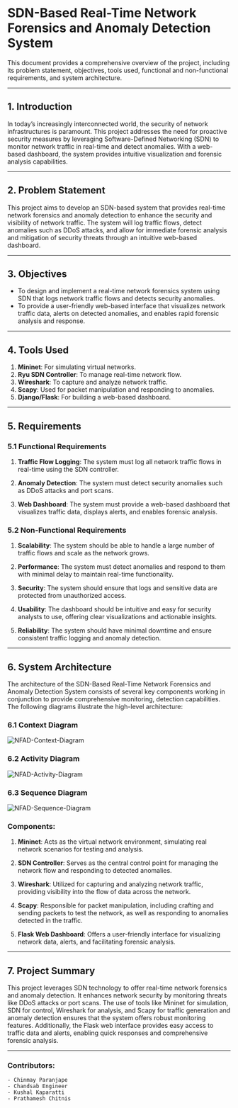 # SDN-Based Real-Time Network Forensics and Anomaly Detection System

This document provides a comprehensive overview of the project, including its problem statement, objectives, tools used, functional and non-functional requirements, and system architecture.

---

## 1. Introduction

In today’s increasingly interconnected world, the security of network infrastructures is paramount. This project addresses the need for proactive security measures by leveraging Software-Defined Networking (SDN) to monitor network traffic in real-time and detect anomalies. With a web-based dashboard, the system provides intuitive visualization and forensic analysis capabilities.

---

## 2. Problem Statement

This project aims to develop an SDN-based system that provides real-time network forensics and anomaly detection to enhance the security and visibility of network traffic. The system will log traffic flows, detect anomalies such as DDoS attacks, and allow for immediate forensic analysis and mitigation of security threats through an intuitive web-based dashboard.

---

## 3. Objectives

- To design and implement a real-time network forensics system using SDN that logs network traffic flows and detects security anomalies.
- To provide a user-friendly web-based interface that visualizes network traffic data, alerts on detected anomalies, and enables rapid forensic analysis and response.

---

## 4. Tools Used

1. **Mininet**: For simulating virtual networks.
2. **Ryu SDN Controller**: To manage real-time network flow.
3. **Wireshark**: To capture and analyze network traffic.
4. **Scapy**: Used for packet manipulation and responding to anomalies.
5. **Django/Flask**: For building a web-based dashboard.

---

## 5. Requirements

### 5.1 Functional Requirements

1. **Traffic Flow Logging**: The system must log all network traffic flows in real-time using the SDN controller.
   
2. **Anomaly Detection**: The system must detect security anomalies such as DDoS attacks and port scans.

3. **Web Dashboard**: The system must provide a web-based dashboard that visualizes traffic data, displays alerts, and enables forensic analysis.

### 5.2 Non-Functional Requirements

1. **Scalability**: The system should be able to handle a large number of traffic flows and scale as the network grows.

2. **Performance**: The system must detect anomalies and respond to them with minimal delay to maintain real-time functionality.

3. **Security**: The system should ensure that logs and sensitive data are protected from unauthorized access.

4. **Usability**: The dashboard should be intuitive and easy for security analysts to use, offering clear visualizations and actionable insights.

5. **Reliability**: The system should have minimal downtime and ensure consistent traffic logging and anomaly detection.

---

## 6. System Architecture

The architecture of the SDN-Based Real-Time Network Forensics and Anomaly Detection System consists of several key components working in conjunction to provide comprehensive monitoring, detection capabilities. The following diagrams illustrate the high-level architecture:

### 6.1 Context Diagram
![NFAD-Context-Diagram](https://github.com/user-attachments/assets/31ef20c3-965f-4d50-b147-c4c916cac222)

### 6.2 Activity Diagram
![NFAD-Activity-Diagram](https://github.com/user-attachments/assets/c254ffc9-af61-452e-900d-befa45d3376d)

### 6.3 Sequence Diagram
![NFAD-Sequence-Diagram](https://github.com/user-attachments/assets/d566c6af-6d9e-42a9-ae6c-f578be17410b)

### Components:

1. **Mininet**: Acts as the virtual network environment, simulating real network scenarios for testing and analysis.

2. **SDN Controller**: Serves as the central control point for managing the network flow and responding to detected anomalies.

3. **Wireshark**: Utilized for capturing and analyzing network traffic, providing visibility into the flow of data across the network.

4. **Scapy**: Responsible for packet manipulation, including crafting and sending packets to test the network, as well as responding to anomalies detected in the traffic.

5. **Flask Web Dashboard**: Offers a user-friendly interface for visualizing network data, alerts, and facilitating forensic analysis.

---

## 7. Project Summary

This project leverages SDN technology to offer real-time network forensics and anomaly detection. It enhances network security by monitoring threats like DDoS attacks or port scans. The use of tools like Mininet for simulation, SDN for control, Wireshark for analysis, and Scapy for traffic generation and anomaly detection ensures that the system offers robust monitoring features. Additionally, the Flask web interface provides easy access to traffic data and alerts, enabling quick responses and comprehensive forensic analysis.

---

### Contributors:
    - Chinmay Paranjape
    - Chandsab Engineer
    - Kushal Kaparatti
    - Prathamesh Chitnis
